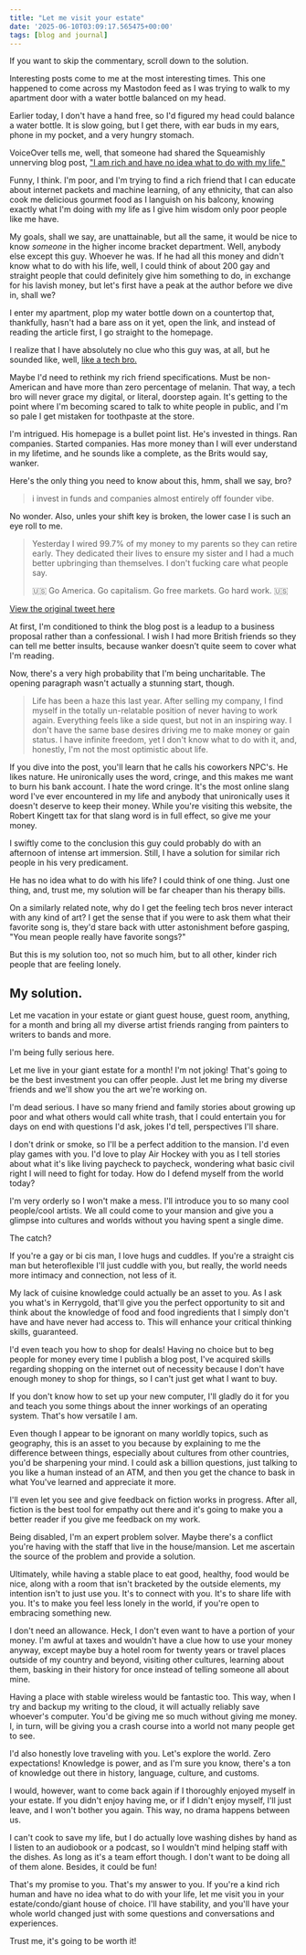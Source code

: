 ```yaml
---
title: "Let me visit your estate"
date: '2025-06-10T03:09:17.565475+00:00'
tags: [blog and journal]
---
```


If you want to skip the commentary, scroll down to the solution.

Interesting posts come to me at the most interesting times. This one happened to come across my Mastodon feed as I was trying to walk to my apartment door with a water bottle balanced on my head.

Earlier today, I don't have a hand free, so I'd figured my head could balance a water bottle. It is slow going, but I get there, with ear buds in my ears, phone in my pocket, and a very hungry stomach.

VoiceOver tells me, well, that someone had shared the Squeamishly unnerving blog post, ["I am rich and have no idea what to do with my life."](https://vinay.sh/i-am-rich-and-have-no-idea-what-to-do-with-my-life/)

Funny, I think. I'm poor, and I'm trying to find a rich friend that I can educate about internet packets and machine learning, of any ethnicity, that can also cook me delicious gourmet food as I languish on his balcony, knowing exactly what I'm doing with my life as I give him wisdom only poor people like me have.

My goals, shall we say, are unattainable, but all the same, it would be nice to know *someone* in the higher income bracket department. Well, anybody else except this guy. Whoever he was. If he had all this money and didn't know what to do with his life, well, I could think of about 200 gay and straight people that could definitely give him something to do, in exchange for his lavish money, but let's first have a peak at the author before we dive in, shall we?

I enter my apartment, plop my water bottle down on a countertop that, thankfully, hasn't had a bare ass on it yet, open the link, and instead of reading the article first, I go straight to the homepage.

I realize that I have absolutely no clue who this guy was, at all, but he sounded like, well, [like a tech bro.](https://en.wikipedia.org/wiki/Tech_bro)

Maybe I'd need to rethink my rich friend specifications. Must be non-American and have more than zero percentage of melanin. That way, a tech bro will never grace my digital, or literal, doorstep again. It's getting to the point where I'm becoming scared to talk to white people in public, and I'm so pale I get mistaken for toothpaste at the store.

I'm intrigued. His homepage is a bullet point list. He's invested in things. Ran companies. Started companies. Has more money than I will ever understand in my lifetime, and he sounds like a complete, as the Brits would say, wanker.

Here's the only thing you need to know about this, hmm, shall we say, bro?

> i invest in funds and companies almost entirely off founder vibe.

No wonder. Also, unles your shift key is broken, the lower case I is such an eye roll to me.

> Yesterday I wired 99.7% of my money to my parents so they can retire early. They dedicated their lives to ensure my sister and I had a much better upbringing than themselves. I don't fucking care what people say.
>
> 🇺🇸
> Go America.
> Go capitalism.
> Go free markets.
> Go hard work.
> 🇺🇸

[View the original tweet here](https://x.com/vhmth/status/1264256348738355200)

At first, I'm conditioned to think the blog post is a leadup to a business proposal rather than a confessional. I wish I had more British friends so they can tell me better insults, because wanker doesn’t quite seem to cover what I'm reading.

Now, there's a very high probability that I'm being uncharitable. The opening paragraph wasn't actually a stunning start, though.

> Life has been a haze this last year. After selling my company, I find myself in the totally un-relatable position of never having to work again. Everything feels like a side quest, but not in an inspiring way. I don't have the same base desires driving me to make money or gain status. I have infinite freedom, yet I don't know what to do with it, and, honestly, I'm not the most optimistic about life.

If you dive into the post, you'll learn that he calls his coworkers NPC's. He likes nature. He unironically uses the word, cringe, and this makes me want to burn his bank account. I hate the word cringe. It's the most online slang word I've ever encountered in my life and anybody that unironically uses it doesn't deserve to keep their money. While you're visiting this website, the Robert Kingett tax for that slang word is in full effect, so give me your money.

I swiftly come to the conclusion this guy could probably do with an afternoon of intense art immersion. Still, I have a solution for similar rich people in his very predicament.

He has no idea what to do with his life? I could think of one thing. Just one thing, and, trust me, my solution will be far cheaper than his therapy bills.

On a similarly related note, why do I get the feeling tech bros never interact with any kind of art? I get the sense that if you were to ask them what their favorite song is, they'd stare back with utter astonishment before gasping, "You mean people really have favorite songs?"

But this is my solution too, not so much him, but to all other, kinder rich people that are feeling lonely.

## My solution.

Let me vacation in your estate or giant guest house, guest room, anything, for a month and bring all my diverse artist friends ranging from painters to writers to bands and more.

I'm being fully serious here.

Let me live in your giant estate for a month! I'm not joking! That's going to be the best investment you can offer people. Just let me bring my diverse friends and we'll show you the art we're working on.

I'm dead serious. I have so many friend and family stories about growing up poor and what others would call white trash, that I could entertain you for days on end with questions I'd ask, jokes I'd tell, perspectives I'll share.

I don't drink or smoke, so I'll be a perfect addition to the mansion. I'd even play games with you. I'd love to play Air Hockey with you as I tell stories about what it's like living paycheck to paycheck, wondering what basic civil right I will need to fight for today. How do I defend myself from the world today?

I'm very orderly so I won't make a mess. I'll introduce you to so many cool people/cool artists. We all could come to your mansion and give you a glimpse into cultures and worlds without you having spent a single dime.

The catch?

If you're a gay or bi cis man, I love hugs and cuddles. If you're a straight cis man but heteroflexible I'll just cuddle with you, but really, the world needs more intimacy and connection, not less of it.

My lack of cuisine knowledge could actually be an asset to you. As I ask you what's in Kerrygold, that'll give you the perfect opportunity to sit and think about the knowledge of food and food ingredients that I simply don't have and have never had access to. This will enhance your critical thinking skills, guaranteed.

I'd even teach you how to shop for deals! Having no choice but to beg people for money every time I publish a blog post, I've acquired skills regarding shopping on the internet out of necessity because I don't have enough money to shop for things, so I can't just get what I want to buy.

If you don't know how to set up your new computer, I'll gladly do it for you and teach you some things about the inner workings of an operating system. That's how versatile I am.

Even though I appear to be ignorant on many worldly topics, such as geography, this is an asset to you because by explaining to me the difference between things, especially about cultures from other countries, you'd be sharpening your mind. I could ask a billion questions, just talking to you like a human instead of an ATM, and then you get the chance to bask in what You've learned and appreciate it more.

I'll even let you see and give feedback on fiction works in progress. After all, fiction is the best tool for empathy out there and it's going to make you a better reader if you give me feedback on my work.

Being disabled, I'm an expert problem solver. Maybe there's a conflict you're having with the staff that live in the house/mansion. Let me ascertain the source of the problem and provide a solution.

Ultimately, while having a stable place to eat good, healthy, food would be nice, along with a room that isn't bracketed by the outside elements, my intention isn't to just use you. It's to connect with you. It's to share life with you. It's to make you feel less lonely in the world, if you're open to embracing something new.

I don't need an allowance. Heck, I don't even want to have a portion of your money. I'm awful at taxes and wouldn't have a clue how to use your money anyway, except maybe buy a hotel room for twenty years or travel places outside of my country and beyond, visiting other cultures, learning about them, basking in their history for once instead of telling someone all about mine.

Having a place with stable wireless would be fantastic too. This way, when I try and backup my writing to the cloud, it will actually reliably save whoever's computer. You'd be giving me so much without giving me money. I, in turn, will be giving you a crash course into a world not many people get to see.

I'd also honestly love traveling with you. Let's explore the world. Zero expectations! Knowledge is power, and as I'm sure you know, there's a ton of knowledge out there in history, language, culture, and customs.

I would, however, want to come back again if I thoroughly enjoyed myself in your estate. If you didn't enjoy having me, or if I didn't enjoy myself, I'll just leave, and I won't bother you again. This way, no drama happens between us.

I can't cook to save my life, but I do actually love washing dishes by hand as I listen to an audiobook or a podcast, so I wouldn't mind helping staff with the dishes. As long as it's a team effort though. I don't want to be doing all of them alone. Besides, it could be fun!

That's my promise to you. That's my answer to you. If you're a kind rich human and have no idea what to do with your life, let me visit you in your estate/condo/giant house of choice. I'll have stability, and you'll have your whole world changed just with some questions and conversations and experiences.

Trust me, it's going to be worth it!